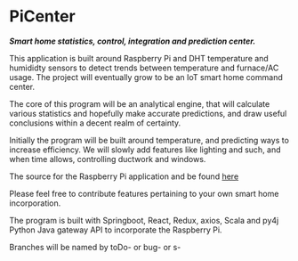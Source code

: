 # PiCenter

**_Smart home statistics, control, integration and prediction center._**

This application is built around Raspberry Pi and DHT temperature and humididty sensors to detect 
trends between temperature and furnace/AC usage. The project will eventually
grow to be an IoT smart home command center.

The core of this program will be an analytical engine,
that will calculate various statistics and hopefully make 
accurate predictions, and draw useful conclusions within
a decent realm of certainty.

Initially the program will be built around temperature,
and predicting ways to increase efficiency. We will slowly
add features like lighting and such, and when time allows, 
controlling ductwork and windows.

The source for the Raspberry Pi application and be found [here](https://github.com/rjojjr/pitemp)

Please feel free to contribute features pertaining to
your own smart home incorporation.

The program is built with Springboot, React, Redux, axios, Scala and py4j
Python Java gateway API to incorporate the Raspberry Pi.

Branches will be named by toDo-<ToDo number> or bug-<Bug number> or s-<Story number>





